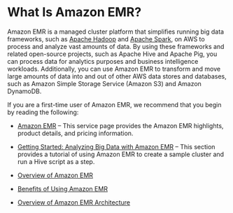 # What Is Amazon EMR?<a name="emr-what-is-emr"></a>

 Amazon EMR is a managed cluster platform that simplifies running big data frameworks, such as [Apache Hadoop](https://aws.amazon.com/elasticmapreduce/details/hadoop) and [Apache Spark](https://aws.amazon.com/elasticmapreduce/details/spark), on AWS to process and analyze vast amounts of data\. By using these frameworks and related open\-source projects, such as Apache Hive and Apache Pig, you can process data for analytics purposes and business intelligence workloads\. Additionally, you can use Amazon EMR to transform and move large amounts of data into and out of other AWS data stores and databases, such as Amazon Simple Storage Service \(Amazon S3\) and Amazon DynamoDB\. 

If you are a first\-time user of Amazon EMR, we recommend that you begin by reading the following: 

+ [Amazon EMR](https://aws.amazon.com/elasticmapreduce/) – This service page provides the Amazon EMR highlights, product details, and pricing information\.

+ [Getting Started: Analyzing Big Data with Amazon EMR](emr-gs.md) – This section provides a tutorial of using Amazon EMR to create a sample cluster and run a Hive script as a step\.


+ [Overview of Amazon EMR](emr-overview.md)
+ [Benefits of Using Amazon EMR](emr-overview-benefits.md)
+ [Overview of Amazon EMR Architecture](emr-overview-arch.md)
